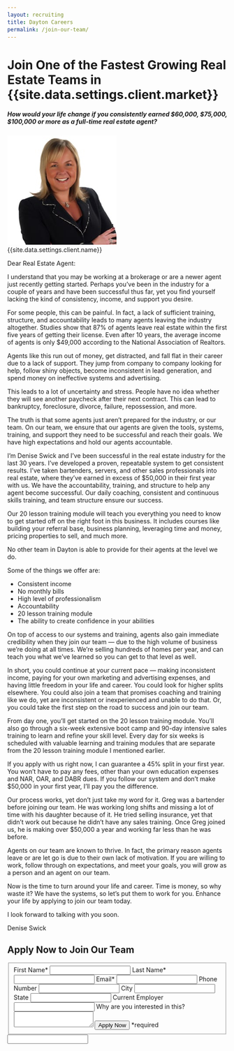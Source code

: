 ```yaml
---
layout: recruiting
title: Dayton Careers
permalink: /join-our-team/
---
```


<div class="recruiting-page">
<h1 class="join-us">Join One of the Fastest Growing Real Estate Teams in {{site.data.settings.client.market}}</h1>
<h5 class="join-us-subtitle">How would your life change if you consistently earned $60,000, $75,000, $100,000 or more as a full-time real estate agent?</h5>
<div class="recruiting-photo">
<span class="client-image-container">
<img src="/img/headshot.jpg" alt="{{site.data.settings.client.name}}" class="client-image"/>
</span>
<figcaption class="caption">{{site.data.settings.client.name}}</figcaption>
</div>

<p>Dear Real Estate Agent:</p>

<p>I understand that you may be working at a brokerage or are a newer agent just recently getting started. Perhaps you’ve been in the industry for a couple of years and have been successful thus far, yet you find yourself lacking the kind of consistency, income, and support you desire.</p>

<p>For some people, this can be painful. In fact, a lack of sufficient training, structure, and accountability leads to many agents leaving the industry altogether. Studies show that 87% of agents leave real estate within the first five years of getting their license. Even after 10 years, the average income of agents is only $49,000 according to the National Association of Realtors.</p>

<p>Agents like this run out of money, get distracted, and fall flat in their career due to a lack of support. They jump from company to company looking for help, follow shiny objects, become inconsistent in lead generation, and spend money on ineffective systems and advertising.</p>

<p>This leads to a lot of uncertainty and stress. People have no idea whether they will see another paycheck after their next contract. This can lead to bankruptcy, foreclosure, divorce, failure, repossession, and more.</p>

<p>The truth is that some agents just aren’t prepared for the industry, or our team. On our team, we ensure that our agents are given the tools, systems, training, and support they need to be successful and reach their goals. We have high expectations and hold our agents accountable.</p>

<p>I’m Denise Swick and I’ve been successful in the real estate industry for the last 30 years. I’ve developed a proven, repeatable system to get consistent results. I’ve taken bartenders, servers, and other sales professionals into real estate, where they’ve earned in excess of $50,000 in their first year with us. We have the accountability, training, and structure to help any agent become successful. Our daily coaching, consistent and continuous skills training, and team structure ensure our success.</p>

<p>Our 20 lesson training module will teach you everything you need to know to get started off on the right foot in this business. It includes courses like building your referral base, business planning, leveraging time and money, pricing properties to sell, and much more.</p>

<p>No other team in Dayton is able to provide for their agents at the level we do.</p>

<p>Some of the things we offer are:
<ul class="indent">
<li>Consistent income</li>
<li>No monthly bills</li>
<li>High level of professionalism</li>
<li>Accountability</li>
<li>20 lesson training module</li>
<li>The ability to create confidence in your abilities</li>
</ul></p>

<p>On top of access to our systems and training, agents also gain immediate credibility when they join our team — due to the high volume of business we’re doing at all times. We’re selling hundreds of homes per year, and can teach you what we’ve learned so you can get to that level as well.</p>

<p>In short, you could continue at your current pace — making inconsistent income, paying for your own marketing and advertising expenses, and having little freedom in your life and career. You could look for higher splits elsewhere. You could also join a team that promises coaching and training like we do, yet are inconsistent or inexperienced and unable to do that. Or, you could take the first step on the road to success and join our team.</p>

<p>From day one, you’ll get started on the 20 lesson training module. You’ll also go through a six-week extensive boot camp and 90-day intensive sales training to learn and refine your skill level. Every day for six weeks is scheduled with valuable learning and training modules that are separate from the 20 lesson training module I mentioned earlier.</p>

<p>If you apply with us right now, I can guarantee a 45% split in your first year. You won’t have to pay any fees, other than your own education expenses and NAR, OAR, and DABR dues. If you follow our system and don’t make $50,000 in your first year, I’ll pay you the difference.</p>



<p>Our process works, yet don’t just take my word for it. Greg was a bartender before joining our team. He was working long shifts and missing a lot of time with his daughter because of it. He tried selling insurance, yet that didn’t work out because he didn’t have any sales training. Once Greg joined us, he is making over $50,000 a year and working far less than he was before.</p>

<p>Agents on our team are known to thrive. In fact, the primary reason agents leave or are let go is due to their own lack of motivation. If you are willing to work, follow through on expectations, and meet your goals, you will grow as a person and an agent on our team.</p>

<p>Now is the time to turn around your life and career. Time is money, so why waste it? We have the systems, so let’s put them to work for you. Enhance your life by applying to join our team today.</p>

<p>I look forward to talking with you soon.</p>

<p>Denise Swick</p>



<h2 class="recruiting">Apply Now to Join Our Team</h2>

<form method="post" class="home-value cta-forms" action="https://formspree.io/{{site.data.settings.client.email}}" onsubmit="return setReturn()">
					<fieldset><label for="firstname">First Name*</label> <input type="text" required="" name="firstname" /> <label for="lastname">Last Name*</label> <input type="text" required="" name="lastname" /> <label for="email">Email*</label> <input type="text" name="name" /> <label for="phone">Phone Number </label> <input type="tel" name="phone" />
						<!--base32-c9gq6t9k68pkcd3jcwpp4rbkcmtk4-base32--><label for="city">City </label> <input type="text" name="city" /> <label for="state">State </label> <input type="text" name="state" /> <label for="employer">Current Employer </label> <input type="text" name="employer" /> <label for="message">Why are you interested in this? </label><textarea name="employer"></textarea>
						<!--base32-c9gq6t9k68pk8cbme5gq4uv4cguqachj70r2urk1edjk6cg-base32--><input class="submit light-light" type="submit" value="Apply Now" name="submitrecruitingForm" /> <span class="asterisk">*required</span></fieldset>
					<!--base32-c9gq6t9k68pk8c9he1t7cxkecdkpedhpe9h6at3me5r7ee1kddhpwx9q71up4tb3f1u6mc3mdcwp6vkg6rw3gc1dc9gq6t9k68-base32-->
					<div class="hidden"><input type="hidden" value="{{site.data.settings.client.email}}" name="_to" /> <input type="hidden" value="Recruiting Contact Request Message From Your Vyral Careers and Training Video Blog" name="_subject" /> <input type="text" name="_gotcha" /></div>
				</form>
